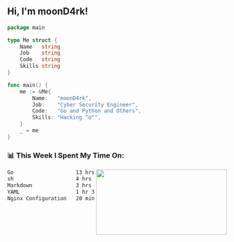 <h2> Hi, I'm moonD4rk!</h2>

```go
package main

type Me struct {
	Name   string
	Job    string
	Code   string
	Skills string
}

func main() {
	me := &Me{
		Name:   "moonD4rk",
		Job:    "Cyber Security Engineer",
		Code:   "Go and Python and Others",
		Skills: "Hacking ^o^",
	}
	_ = me
}
```

<h3>📊 This Week I Spent My Time On:</h3>
<img align='right' src="https://github-readme-stats.vercel.app/api?username=moond4rk&show_icons=true&theme=radical", width="300" height="150">

<!--START_SECTION:waka-->

```txt
Go                    13 hrs 19 mins  ██████████████▓░░░░░░░░░░   58.12 %
sh                    4 hrs 42 mins   █████░░░░░░░░░░░░░░░░░░░░   20.52 %
Markdown              3 hrs 6 mins    ███▒░░░░░░░░░░░░░░░░░░░░░   13.53 %
YAML                  1 hr 3 mins     █░░░░░░░░░░░░░░░░░░░░░░░░   04.65 %
Nginx Configuration   20 mins         ▒░░░░░░░░░░░░░░░░░░░░░░░░   01.46 %
```

<!--END_SECTION:waka-->

